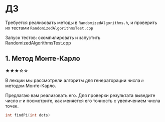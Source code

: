 # ДЗ

Требуется реализовать методы в `RandomizedAlgorithms.h`, и проверить их тестами `RandomizedAlgorithmsTest.cpp`

Запуск тестов:
скомпилировать и запустить RandomizedAlgorithmsTest.cpp

## 1. Метод Монте-Карло

★★★☆☆

В лекции мы рассмотрели алгоритм для генераторации числа `𝜋` методом Монте-Карло.

Предлагаю вам реализовать его. Для проверки результата выведите число `𝜋` и посмотрите,
как меняется его точность с увеличением числа точек.

```cpp
int findPi(int dots)
```
